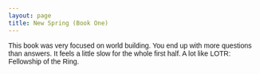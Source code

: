 ```yaml
---
layout: page
title: New Spring (Book One)
---
```

<div class="card text-white bg-secondary mb-3" style="font-weight: normal; font-family: Arial;">
This book was very focused on world building. You end up with more questions than answers. It feels a little slow for the whole first half. A lot like LOTR: Fellowship of the Ring. 
</div>
